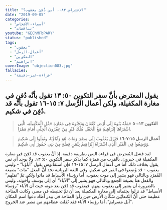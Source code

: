 ```yaml
---
title: "الإعتراض ٠٨٣، أين دُفِنَ يعقوب؟"
date: "2019-09-05"
categories:
  - "أسماء-الأشخاص"
  - "تناقضات"
youtube: "GEChMFbPARY"
status: "published"
tags:
  - "يعقوب"
  - "أعمال-الرسل"
  - "التكوين"
  - "ابراهيم"
coverImage: "objection083.jpg"
fallacies:
  - "قراءة-غير-دقيقة"
---
```


## يقول المعترض بأنَّ سفر التكوين ٥٠: ١٣ تقول بأنَّه دُفن في مغارة المكفيلة، ولكن أعمال الرُّسل ٧: ١٥-١٦ تقول بأنَّه قد دُفِنَ في شكيم.

> **التكوين ٥٠:١٣** حَمَلَهُ بَنُوهُ إِلَى أَرْضِ كَنْعَانَ وَدَفَنُوهُ فِي مَغَارَةِ حَقْلِ الْمَكْفِيلَةِ، الَّتِي اشْتَرَاهَا إِبْرَاهِيمُ مَعَ الْحَقْلِ مُلْكَ قَبْرٍ مِنْ عِفْرُونَ الْحِثِّيِ أَمَامَ مَمْرَا.

> **أعمال الرسل ٧:١٥-١٦** فَنَزَلَ يَعْقُوبُ إِلَى مِصْرَ وَمَاتَ هُوَ وَآبَاؤُنَا، ونُقِلُوا إِلَى شَكِيمَ وَوُضِعُوا فِي الْقَبْرِ الَّذِي اشْتَرَاهُ إِبْرَاهِيمُ بِثَمَنٍ فِضَّةٍ مِنْ بَنِي حَمُورَ أَبِي شَكِيمَ.

لقد فشل المُعترض في قراءة النص بطريقة دقيقة. إذ أنَّ يعقوب قد دُفِنَ في مغارة المكفيلة في حَبرون، بالقرب من مَمرَة كما يذكر سفر التكوين ٥٠: ١٣. ولا يوجد أي نص يقول بخلاف ذلك. أما في أعمال الرسل ٧: ١٥\-١٦ فإن استفانوس يقول ”أباؤنا“ - وليس يعقوب - قد وُضِعوا في القبر في شكيم. وفي اللغة اليونانية نجد أنَّ الفعل ”مات“ بصيغة المُفرَد وبالتالي فهو يشير إلى موت يعقوب، أما رؤساء الأسباط قد ماتوا ولكن تمَّ ”نقلهم“ والفعل هنا بصيغة الجمع وبالتالي فهو يشير إلى ”الآباء“ أي إلى يوسف وأُخوته، وليس بالضرورة أن يشير إلى يعقوب بينهم. فيعقوب قد دُفن بعد موته حيث أن الآباء ”رؤساء الأسباط“ قد نزلوا بجثمانه إلى مغارة المكفيلة بعد أن تمَّ تحنيطه في مصر، وكانت المناحة عظيمة حتى أنَّ الكنعايّين سُكَّان الأرض حين رأوا المناحة في بيدر آطاد دعوا اسم المكان ”آبل مصرايم“. أما رؤساء الآباء فقد نُقلت عظامهم من مصر عند الخروج.
